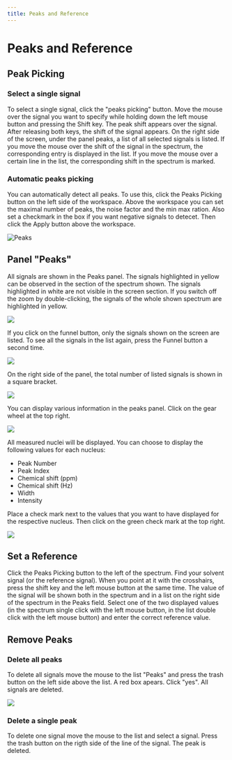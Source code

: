 ```yaml
---
title: Peaks and Reference
---
```


# Peaks and Reference

## Peak Picking

### Select a single signal

To select a single signal, click the "peaks picking" button. Move the mouse over the signal you want to specify while holding down the left mouse button and pressing the Shift key. The peak shift appears over the signal. After releasing both keys, the shift of the signal appears. On the right side of the screen, under the panel peaks, a list of all selected signals is listed. If you move the mouse over the shift of the signal in the spectrum, the corresponding entry is displayed in the list. If you move the mouse over a certain line in the list, the corresponding shift in the spectrum is marked.


### Automatic peaks picking

You can automatically detect all peaks. To use this, click the Peaks Picking button on the left side of the workspace. Above the workspace you can set the maximal number of peaks, the noise factor and the min max ration. Also set a checkmark in the box if you want negative signals to detecet. Then click the Apply button above the workspace. 

![Peaks](./automatic_peaks_picking.gif)


## Panel "Peaks"

All signals are shown in the Peaks panel. The signals highlighted in yellow can be observed in the section of the spectrum shown. The signals highlighted in white are not visible in the screen section. If you switch off the zoom by double-clicking, the signals of the whole shown spectrum are highlighted in yellow. 

![](./Panel_Peaks_yellow.png)

If you click on the funnel button, only the signals shown on the screen are listed. To see all the signals in the list again, press the Funnel button a second time.

![](./Panel_Peaks_funnel.png)

On the right side of the panel, the total number of listed signals is shown in a square bracket. 

![](./Panel_Peaks_number_of_peaks.png)

You can display various information in the peaks panel. Click on the gear wheel at the top right.

![](./Panel_Peaks_wheel1.png)

All measured nuclei will be displayed. You can choose to display the following values for each nucleus:

-   Peak Number
-   Peak Index
-   Chemical shift (ppm)
-   Chemical shift (Hz)
-   Width
-   Intensity

Place a check mark next to the values that you want to have displayed for the respective nucleus. Then click on the green check mark at the top right.

![](./Panel_Peaks_wheel2.png)

## Set a Reference

Click the Peaks Picking button to the left of the spectrum. Find your solvent signal (or the reference signal). When you point at it with the crosshairs, press the shift key and the left mouse button at the same time. The value of the signal will be shown both in the spectrum and in a list on the right side of the spectrum in the Peaks field. Select one of the two displayed values (in the spectrum single click with the left mouse button, in the list double click with the left mouse button) and enter the correct reference value.

## Remove Peaks

### Delete all peaks

To delete all signals move the mouse to the list "Peaks" and press the trash button on the left side above the list. A red box apears. Click "yes". All signals are deleted.

![](./Peaks_picking3.png)

### Delete a single peak

To delete one signal move the mouse to the list and select a signal. Press the trash button on the rigth side of the line of the signal. The peak is deleted.

